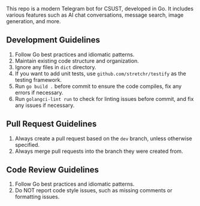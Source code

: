 This repo is a modern Telegram bot for CSUST, developed in Go. It includes various features such as AI chat conversations, message search, image generation, and more.

## Development Guidelines
1. Follow Go best practices and idiomatic patterns.
2. Maintain existing code structure and organization.
3. Ignore any files in `dict` directory.
4. If you want to add unit tests, use `github.com/stretchr/testify` as the testing framework.
5. Run `go build .` before commit to ensure the code compiles, fix any errors if necessary.
6. Run `golangci-lint run` to check for linting issues before commit, and fix any issues if necessary.

## Pull Request Guidelines
1. Always create a pull request based on the `dev` branch, unless otherwise specified.
2. Always merge pull requests into the branch they were created from.

## Code Review Guidelines
1. Follow Go best practices and idiomatic patterns.
2. Do NOT report code style issues, such as missing comments or formatting issues.
